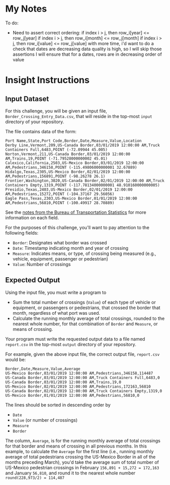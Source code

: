 # My Notes

To do:
* Need to assert correct ordering:
if index i > j, then row_i\[year\] <= row_j\[year\]
if index i > j, then row_i\[month\] <= row_j\[month\]
if index i > j, then row_i\[value\] <= row_j\[value\]
with more time, i'd want to do a check that dates are decreasing
data quality is high, so I will skip those assertions
I will ensure that for a dates, rows are in decreasing order of value


# Insight Instructions
## Input Dataset

For this challenge, you will be given an input file, `Border_Crossing_Entry_Data.csv`, that will reside in the top-most `input` directory of your repository.

The file contains data of the form:

```
Port Name,State,Port Code,Border,Date,Measure,Value,Location
Derby Line,Vermont,209,US-Canada Border,03/01/2019 12:00:00 AM,Truck Containers Full,6483,POINT (-72.09944 45.005)
Norton,Vermont,211,US-Canada Border,03/01/2019 12:00:00 AM,Trains,19,POINT (-71.79528000000002 45.01)
Calexico,California,2503,US-Mexico Border,03/01/2019 12:00:00 AM,Pedestrians,346158,POINT (-115.49806000000001 32.67889)
Hidalgo,Texas,2305,US-Mexico Border,02/01/2019 12:00:00 AM,Pedestrians,156891,POINT (-98.26278 26.1)
Frontier,Washington,3020,US-Canada Border,02/01/2019 12:00:00 AM,Truck Containers Empty,1319,POINT (-117.78134000000001 48.910160000000005)
Presidio,Texas,2403,US-Mexico Border,02/01/2019 12:00:00 AM,Pedestrians,15272,POINT (-104.37167 29.56056)
Eagle Pass,Texas,2303,US-Mexico Border,01/01/2019 12:00:00 AM,Pedestrians,56810,POINT (-100.49917 28.70889)
```
See the [notes from the Bureau of Transportation Statistics](https://data.transportation.gov/Research-and-Statistics/Border-Crossing-Entry-Data/keg4-3bc2) for more information on each field.

For the purposes of this challenge, you'll want to pay attention to the following fields:
* `Border`: Designates what border was crossed
* `Date`: Timestamp indicating month and year of crossing
* `Measure`: Indicates means, or type, of crossing being measured (e.g., vehicle, equipment, passenger or pedestrian)
* `Value`: Number of crossings

## Expected Output
Using the input file, you must write a program to
* Sum the total number of crossings (`Value`) of each type of vehicle or equipment, or passengers or pedestrians, that crossed the border that month, regardless of what port was used.
* Calculate the running monthly average of total crossings, rounded to the nearest whole number, for that combination of `Border` and `Measure`, or means of crossing.

Your program must write the requested output data to a file named `report.csv` in the top-most `output` directory of your repository.

For example, given the above input file, the correct output file, `report.csv` would be:

```
Border,Date,Measure,Value,Average
US-Mexico Border,03/01/2019 12:00:00 AM,Pedestrians,346158,114487
US-Canada Border,03/01/2019 12:00:00 AM,Truck Containers Full,6483,0
US-Canada Border,03/01/2019 12:00:00 AM,Trains,19,0
US-Mexico Border,02/01/2019 12:00:00 AM,Pedestrians,172163,56810
US-Canada Border,02/01/2019 12:00:00 AM,Truck Containers Empty,1319,0
US-Mexico Border,01/01/2019 12:00:00 AM,Pedestrians,56810,0

```

The lines should be sorted in descending order by
* `Date`
* `Value` (or number of crossings)
* `Measure`
* `Border`

The column, `Average`, is for the running monthly average of total crossings for that border and means of crossing in all previous months.
In this example, to calculate the `Average` for the first line (i.e., running monthly average of total pedestrians crossing the US-Mexico Border in all of the months preceding March),
you'd take the average sum of total number of US-Mexico pedestrian crossings in February `156,891 + 15,272 = 172,163` and January `56,810`,
and round it to the nearest whole number `round(228,973/2) = 114,487`
